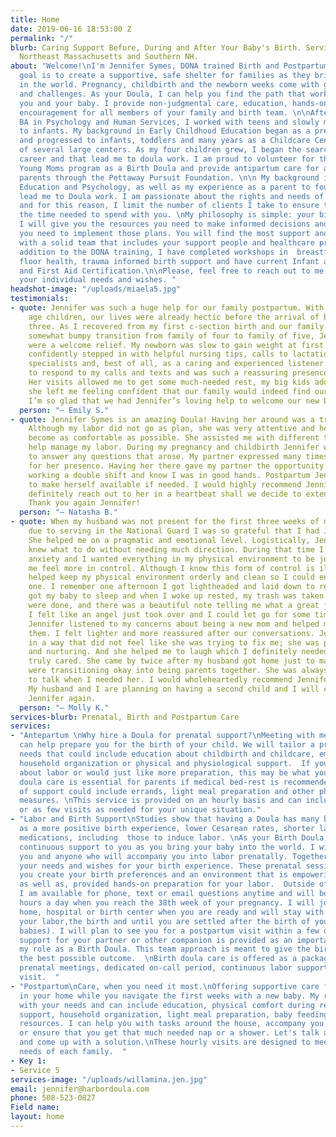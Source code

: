 ```yaml
---
title: Home
date: 2019-06-16 18:53:00 Z
permalink: "/"
blurb: Caring Support Before, During and After Your Baby's Birth. Serving Boston,
  Northeast Massachusetts and Southern NH.
about: "Welcome!\nI'm Jennifer Symes, DONA trained Birth and Postpartum Doula. My
  goal is to create a supportive, safe shelter for families as they bring a new baby
  in the world. Pregnancy, childbirth and the newborn weeks come with great joy, transitions
  and challenges. As your Doula, I can help you find the path that works best for
  you and your baby. I provide non-judgmental care, education, hands-on support and
  encouragement for all members of your family and birth team. \n\nAfter earning my
  BA in Psychology and Human Services, I worked with teens and slowly made my way
  to infants. My background in Early Childhood Education began as a preschool teacher
  and progressed to infants, toddlers and many years as a Childcare Center Director
  of several large centers. As my four children grew, I began the search for a new
  career and that lead me to doula work. I am proud to volunteer for the Connecting
  Young Moms program as a Birth Doula and provide antipartum care for at-risk expecting
  parents through the Pettaway Pursuit Foundation. \n\n My background in Early Childhood
  Education and Psychology, as well as my experience as a parent to four amazing children,
  lead me to Doula work. I am passionate about the rights and needs of birthing people
  and for this reason, I limit the number of clients I take to ensure that I have
  the time needed to spend with you. \nMy philosophy is simple: your birth, your choices.
  I will give you the resources you need to make informed decisions and the tools
  you need to implement those plans. You will find the most support and satisfaction
  with a solid team that includes your support people and healthcare providers. \n\nIn
  addition to the DONA training, I have completed workshops in  breastfeeding, pelvic
  floor health, trauma informed birth support and have current Infant and Adult CPR
  and First Aid Certification.\n\nPlease, feel free to reach out to me so we can discuss
  your individual needs and wishes. "
headshot-image: "/uploads/miaela5.jpg"
testimonials:
- quote: Jennifer was such a huge help for our family postpartum. With two school
    age children, our lives were already hectic before the arrival of baby number
    three. As I recovered from my first c-section birth and our family navigated the
    somewhat bumpy transition from family of four to family of five, Jennifer’s visits
    were a welcome relief. My newborn was slow to gain weight at first and Jennifer
    confidently stepped in with helpful nursing tips, calls to lactation and other
    specialists and, best of all, as a caring and experienced listener. She was quick
    to respond to my calls and texts and was such a reassuring presence in our home.
    Her visits allowed me to get some much-needed rest, my big kids adore her, and
    she left me feeling confident that our family would indeed find our new normal.
    I’m so glad that we had Jennifer’s loving help to welcome our new baby!
  person: "— Emily S."
- quote: Jennifer Symes is an amazing Doula! Having her around was a tremendous help.
    Although my labor did not go as plan, she was very attentive and helped me to
    become as comfortable as possible. She assisted me with different techniques to
    help manage my labor. During my pregnancy and childbirth Jennifer was available
    to answer any questions that arose. My partner expressed many times being grateful
    for her presence. Having her there gave my partner the opportunity to rest after
    working a double shift and know I was in good hands. Postpartum Jennifer continues
    to make herself available if needed. I would highly recommend Jennifer and would
    definitely reach out to her in a heartbeat shall we decide to extend our family.
    Thank you again Jennifer!
  person: "— Natasha B."
- quote: When my husband was not present for the first three weeks of my baby's life
    due to serving in the National Guard I was so grateful that I had Jennifer's help.
    She helped me on a pragmatic and emotional level. Logistically, Jennifer just
    knew what to do without needing much direction. During that time I had a little
    anxiety and I wanted everything in my physical environment to be just so to help
    me feel more in control. Although I know this form of control is illusionary Jennifer
    helped keep my physical environment orderly and clean so I could enjoy my little
    one. I remember one afternoon I got lightheaded and laid down to rest. Jennifer
    got my baby to sleep and when I woke up rested, my trash was taken out, my dishes
    were done, and there was a beautiful note telling me what a great job I was doing.
    I felt like an angel just took over and I could let go for some time. Emotionally,
    Jennifer listened to my concerns about being a new mom and helped me to process
    them. I felt lighter and more reassured after our conversations. Jennifer listened
    in a way that did not feel like she was trying to fix me; she was present, accepting,
    and nurturing. And she helped me to laugh which I definitely needed. Jennifer
    truly cared. She came by twice after my husband got home just to make sure we
    were transitioning okay into being parents together. She was always available
    to talk when I needed her. I would wholeheartedly recommend Jennifer as a doula.
    My husband and I are planning on having a second child and I will certainly hire
    Jennifer again.
  person: "— Molly K."
services-blurb: Prenatal, Birth and Postpartum Care
services:
- "Antepartum \nWhy hire a Doula for prenatal support?\nMeeting with me prenatally
  can help prepare you for the birth of your child. We will tailor a program to your
  needs that could include education about childbirth and childcare, emotional preparation,
  household organization or physical and physiological support.  If you are anxious
  about labor or would just like more preparation, this may be what you need. \nAnitpartum
  doula care is essential for parents if medical bed-rest is recommended. This type
  of support could include errands, light meal preparation and other physical comfort
  measures. \nThis service is provided on an hourly basis and can include as many
  or as few visits as needed for your unique situation."
- "Labor and Birth Support\nStudies show that having a Doula has many benefits, such
  as a more positive birth experience, lower Cesarean rates, shorter labors and less
  medications, including  those to induce labor. \nAs your Birth Doula, I provide
  continuous support to you as you bring your baby into the world. I will meet with
  you and anyone who will accompany you into labor prenatally. Together, we will explore
  your needs and wishes for your birth experience. These prenatal sessions will help
  you create your birth preferences and an environment that is empowering and satisfying,
  as well as, provided hands-on preparation for your labor.  Outside of these meetings,
  I am available for phone, text or email questions anytime and will be on-call 24
  hours a day when you reach the 38th week of your pregnancy. I will join you at your
  home, hospital or birth center when you are ready and will stay with you through
  your labor,the birth and until you are settled after the birth of your baby (or
  babies). I will plan to see you for a postpartum visit within a few days. Labor
  support for your partner or other companion is provided as an important part of
  my role as a Birth Doula. This team approach is meant to give the birthing person
  the best possible outcome.  \nBirth doula care is offered as a package including
  prenatal meetings, dedicated on-call period, continuous labor support and postpartum
  visit.  "
- "Postpartum\nCare, when you need it most.\nOffering supportive care for new parents
  in your home while you navigate the first weeks with a new baby. My role varies
  with your needs and can include education, physical comfort during recovery, emotional
  support, household organization, light meal preparation, baby feeding and newborn
  resources. I can help you with tasks around the house, accompany you to an appointment
  or ensure that you get that much needed nap or a shower. Let's talk about your needs
  and come up with a solution.\nThese hourly visits are designed to meet the unique
  needs of each family.  "
- Key 1: 
- Service 5
services-image: "/uploads/willamina.jen.jpg"
email: jennifer@harbordoula.com
phone: 508-523-0827
Field name: 
layout: home
---
```


